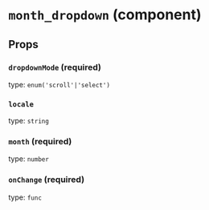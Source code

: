 `month_dropdown` (component)
============================



Props
-----

### `dropdownMode` (required)

type: `enum('scroll'|'select')`


### `locale`

type: `string`


### `month` (required)

type: `number`


### `onChange` (required)

type: `func`

